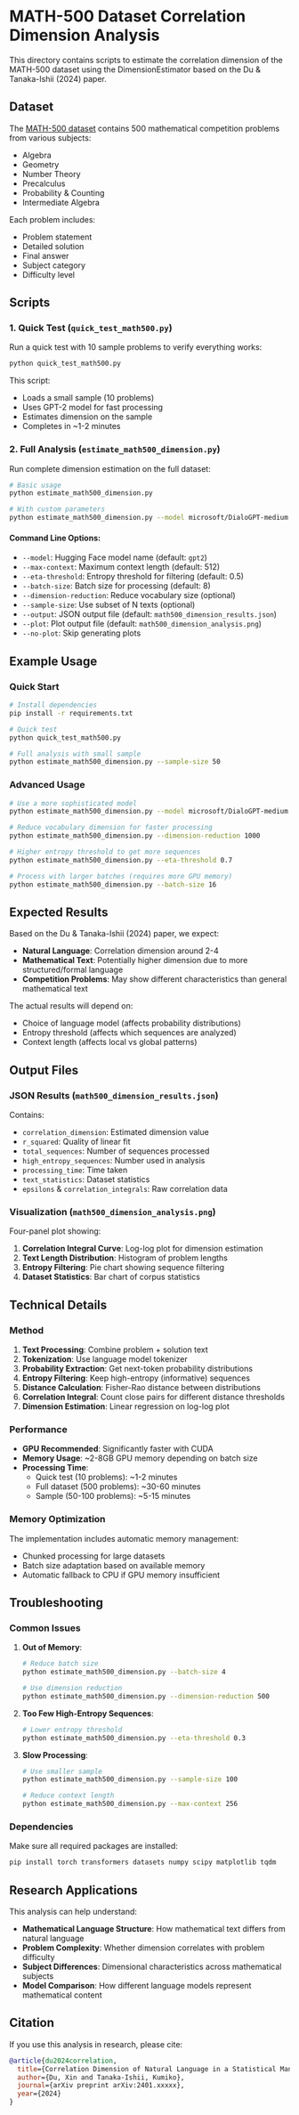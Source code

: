 # MATH-500 Dataset Correlation Dimension Analysis

This directory contains scripts to estimate the correlation dimension of the MATH-500 dataset using the DimensionEstimator based on the Du & Tanaka-Ishii (2024) paper.

## Dataset

The [MATH-500 dataset](https://huggingface.co/datasets/HuggingFaceH4/MATH-500) contains 500 mathematical competition problems from various subjects:
- Algebra
- Geometry  
- Number Theory
- Precalculus
- Probability & Counting
- Intermediate Algebra

Each problem includes:
- Problem statement
- Detailed solution
- Final answer
- Subject category
- Difficulty level

## Scripts

### 1. Quick Test (`quick_test_math500.py`)

Run a quick test with 10 sample problems to verify everything works:

```bash
python quick_test_math500.py
```

This script:
- Loads a small sample (10 problems) 
- Uses GPT-2 model for fast processing
- Estimates dimension on the sample
- Completes in ~1-2 minutes

### 2. Full Analysis (`estimate_math500_dimension.py`)

Run complete dimension estimation on the full dataset:

```bash
# Basic usage
python estimate_math500_dimension.py

# With custom parameters
python estimate_math500_dimension.py --model microsoft/DialoGPT-medium --sample-size 100 --eta-threshold 0.4
```

#### Command Line Options:

- `--model`: Hugging Face model name (default: `gpt2`)
- `--max-context`: Maximum context length (default: 512)  
- `--eta-threshold`: Entropy threshold for filtering (default: 0.5)
- `--batch-size`: Batch size for processing (default: 8)
- `--dimension-reduction`: Reduce vocabulary size (optional)
- `--sample-size`: Use subset of N texts (optional)
- `--output`: JSON output file (default: `math500_dimension_results.json`)
- `--plot`: Plot output file (default: `math500_dimension_analysis.png`)
- `--no-plot`: Skip generating plots

## Example Usage

### Quick Start
```bash
# Install dependencies
pip install -r requirements.txt

# Quick test
python quick_test_math500.py

# Full analysis with small sample
python estimate_math500_dimension.py --sample-size 50
```

### Advanced Usage
```bash
# Use a more sophisticated model
python estimate_math500_dimension.py --model microsoft/DialoGPT-medium

# Reduce vocabulary dimension for faster processing
python estimate_math500_dimension.py --dimension-reduction 1000

# Higher entropy threshold to get more sequences
python estimate_math500_dimension.py --eta-threshold 0.7

# Process with larger batches (requires more GPU memory)
python estimate_math500_dimension.py --batch-size 16
```

## Expected Results

Based on the Du & Tanaka-Ishii (2024) paper, we expect:

- **Natural Language**: Correlation dimension around 2-4
- **Mathematical Text**: Potentially higher dimension due to more structured/formal language
- **Competition Problems**: May show different characteristics than general mathematical text

The actual results will depend on:
- Choice of language model (affects probability distributions)
- Entropy threshold (affects which sequences are analyzed)
- Context length (affects local vs global patterns)

## Output Files

### JSON Results (`math500_dimension_results.json`)

Contains:
- `correlation_dimension`: Estimated dimension value
- `r_squared`: Quality of linear fit
- `total_sequences`: Number of sequences processed
- `high_entropy_sequences`: Number used in analysis
- `processing_time`: Time taken
- `text_statistics`: Dataset statistics
- `epsilons` & `correlation_integrals`: Raw correlation data

### Visualization (`math500_dimension_analysis.png`)

Four-panel plot showing:
1. **Correlation Integral Curve**: Log-log plot for dimension estimation
2. **Text Length Distribution**: Histogram of problem lengths  
3. **Entropy Filtering**: Pie chart showing sequence filtering
4. **Dataset Statistics**: Bar chart of corpus statistics

## Technical Details

### Method
1. **Text Processing**: Combine problem + solution text
2. **Tokenization**: Use language model tokenizer
3. **Probability Extraction**: Get next-token probability distributions
4. **Entropy Filtering**: Keep high-entropy (informative) sequences
5. **Distance Calculation**: Fisher-Rao distance between distributions
6. **Correlation Integral**: Count close pairs for different distance thresholds
7. **Dimension Estimation**: Linear regression on log-log plot

### Performance
- **GPU Recommended**: Significantly faster with CUDA
- **Memory Usage**: ~2-8GB GPU memory depending on batch size
- **Processing Time**: 
  - Quick test (10 problems): ~1-2 minutes
  - Full dataset (500 problems): ~30-60 minutes
  - Sample (50-100 problems): ~5-15 minutes

### Memory Optimization
The implementation includes automatic memory management:
- Chunked processing for large datasets
- Batch size adaptation based on available memory
- Automatic fallback to CPU if GPU memory insufficient

## Troubleshooting

### Common Issues

1. **Out of Memory**:
   ```bash
   # Reduce batch size
   python estimate_math500_dimension.py --batch-size 4
   
   # Use dimension reduction
   python estimate_math500_dimension.py --dimension-reduction 500
   ```

2. **Too Few High-Entropy Sequences**:
   ```bash
   # Lower entropy threshold
   python estimate_math500_dimension.py --eta-threshold 0.3
   ```

3. **Slow Processing**:
   ```bash
   # Use smaller sample
   python estimate_math500_dimension.py --sample-size 100
   
   # Reduce context length
   python estimate_math500_dimension.py --max-context 256
   ```

### Dependencies
Make sure all required packages are installed:
```bash
pip install torch transformers datasets numpy scipy matplotlib tqdm
```

## Research Applications

This analysis can help understand:
- **Mathematical Language Structure**: How mathematical text differs from natural language
- **Problem Complexity**: Whether dimension correlates with problem difficulty
- **Subject Differences**: Dimensional characteristics across mathematical subjects
- **Model Comparison**: How different language models represent mathematical content

## Citation

If you use this analysis in research, please cite:

```bibtex
@article{du2024correlation,
  title={Correlation Dimension of Natural Language in a Statistical Manifold},
  author={Du, Xin and Tanaka-Ishii, Kumiko},
  journal={arXiv preprint arXiv:2401.xxxxx},
  year={2024}
}
```
